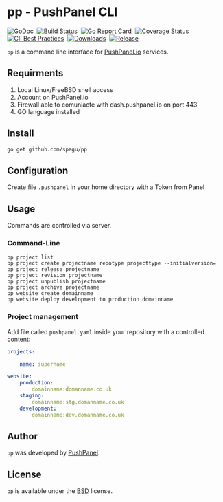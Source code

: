 # pp - PushPanel CLI
[![GoDoc](https://godoc.org/github.com/spagu/pp?status.svg)](https://godoc.org/github.com/spagu/pp)&nbsp; 
[![Build Status](https://travis-ci.org/spagu/pp.svg?branch=master)](https://travis-ci.org/spagu/pp)&nbsp;
[![Go Report Card](https://goreportcard.com/badge/github.com/spagu/pp)](https://goreportcard.com/report/github.com/spagu/pp)&nbsp;
[![Coverage Status](https://coveralls.io/repos/github/spagu/pp/badge.svg?branch=master)](https://coveralls.io/github/spagu/pp?branch=master)
[![CII Best Practices](https://bestpractices.coreinfrastructure.org/projects/3267/badge)](https://bestpractices.coreinfrastructure.org/projects/3267)&nbsp;
<a href="https://github.com/spagu/pp/releases"><img src="https://img.shields.io/github/downloads/spagu/pp/total.svg" alt="Downloads"></a>&nbsp;
<a href="https://github.com/spagu/pp/releases"><img src="https://img.shields.io/github/release/spagu/pp.svg?label=Release" alt="Release"></a>


`pp` is a command line interface for [PushPanel.io](https://pushpanel.io) services. 

## Requirments
1. Local Linux/FreeBSD shell access
2. Account on PushPanel.io
3. Firewall able to comuniacte with dash.pushpanel.io on port 443
4. GO language installed 

## Install
```sh
go get github.com/spagu/pp
```

## Configuration
Create file `.pushpanel` in your home directory with a Token from Panel

## Usage
Commands are controlled via server.

### Command-Line 

```
pp project list
pp project create projectname repotype projecttype --initialversion=
pp project release projectname
pp project revision projectname
pp project unpublish projectname
pp project archive projectname
pp website create domainname
pp website deploy development to production domainname
```

### Project management
Add file called `pushpanel.yaml` inside your repository with a controlled content:

```yaml
projects:

    name: supername

website:
    production:
        domainname:domanname.co.uk
    staging:
        domainname:stg.domanname.co.uk
    development:
        domainname:dev.domanname.co.uk
```

## Author
`pp` was developed by [PushPanel](https://pushpanel.io).

## License
`pp` is available under the [BSD](./LICENSE) license.


